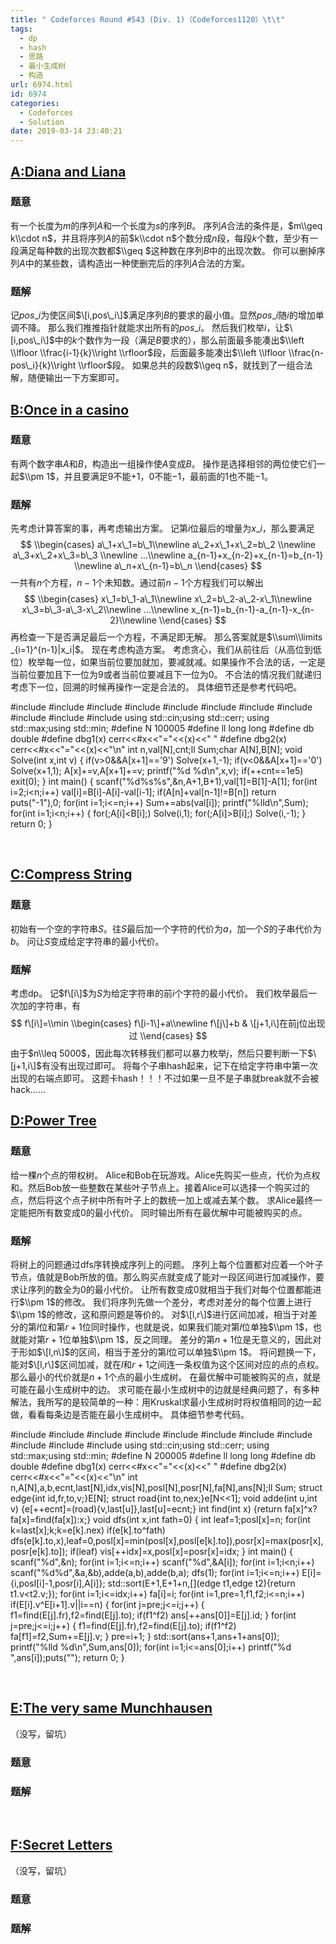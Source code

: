 ```yaml
---
title: " Codeforces Round #543 (Div. 1)（Codeforces1120）\t\t"
tags:
  - dp
  - hash
  - 思路
  - 最小生成树
  - 构造
url: 6974.html
id: 6974
categories:
  - Codeforces
  - Solution
date: 2019-03-14 23:40:21
---
```


[A:Diana and Liana](https://codeforces.com/contest/1120/problem/A)
------------------------------------------------------------------

### 题意

有一个长度为$m$的序列$A$和一个长度为$s$的序列$B$。 序列$A​$合法的条件是，$m\\geq k\\cdot n​$，并且将序列$A​$的前$k\\cdot n​$个数分成$n​$段，每段$k​$个数，至少有一段满足每种数的出现次数都$\\geq ​$这种数在序列$B​$中的出现次数。 你可以删掉序列$A​$中的某些数，请构造出一种使删完后的序列$A​$合法的方案。

### 题解

记$pos\_i$为使区间$\[i,pos\_i\]$满足序列$B$的要求的最小值。显然$pos\_i$随$i$的增加单调不降。 那么我们推推指针就能求出所有的$pos\_i​$。 然后我们枚举$i$，让$\[i,pos\_i\]$中的$k$个数作为一段（满足$B$要求的），那么前面最多能凑出$\\left \\lfloor \\frac{i-1}{k}\\right \\rfloor$段，后面最多能凑出$\\left \\lfloor \\frac{n-pos\_i}{k}\\right \\rfloor$段。 如果总共的段数$\\geq n​$，就找到了一组合法解，随便输出一下方案即可。  

[B:Once in a casino](https://codeforces.com/contest/1120/problem/B)
-------------------------------------------------------------------

### 题意

有两个数字串$A$和$B$，构造出一组操作使$A$变成$B​$。 操作是选择相邻的两位使它们一起$\\pm 1$，并且要满足$9$不能$+1$，$0$不能$-1$，最前面的$1$也不能$-1$。

### 题解

先考虑计算答案的事，再考虑输出方案。 记第$i​$位最后的增量为$x\_i​$，那么要满足 $$ \\begin{cases} a\_1+x\_1=b\_1\\newline a\_2+x\_1+x\_2=b\_2 \\newline a\_3+x\_2+x\_3=b\_3 \\newline …\\newline a_{n-1}+x_{n-2}+x_{n-1}=b_{n-1} \\newline a\_n+x\_{n-1}=b\_n \\end{cases} $$ 一共有$n$个方程，$n-1$个未知数。通过前$n-1$个方程我们可以解出 $$ \\begin{cases} x\_1=b\_1-a\_1\\newline x\_2=b\_2-a\_2-x\_1\\newline x\_3=b\_3-a\_3-x\_2\\newline …\\newline x_{n-1}=b_{n-1}-a_{n-1}-x_{n-2}\\newline \\end{cases} $$ 再检查一下是否满足最后一个方程，不满足即无解。 那么答案就是$\\sum\\limits _{i=1}^{n-1}|x_i|​$。 现在考虑构造方案。 考虑贪心，我们从前往后（从高位到低位）枚举每一位，如果当前位要加就加，要减就减。如果操作不合法的话，一定是当前位要加且下一位为$9$或者当前位要减且下一位为$0$。 不合法的情况我们就递归考虑下一位，回溯的时候再操作一定是合法的。 具体细节还是参考代码吧。

#include<iostream>
#include<cstdio>
#include<cstdlib>
#include<cmath>
#include<cstring>
#include<string>
#include<algorithm>
#include<queue>
#include<vector>
#include<set>
#include<map>
using std::cin;using std::cerr;
using std::max;using std::min;
#define N 100005
#define ll long long
#define db double
#define dbg1(x) cerr<<#x<<"="<<(x)<<" "
#define dbg2(x) cerr<<#x<<"="<<(x)<<"\\n"
int n,val\[N\],cnt;ll Sum;char A\[N\],B\[N\];
void Solve(int x,int v)
{
	if(v>0&&A\[x+1\]=='9') Solve(x+1,-1);
	if(v<0&&A\[x+1\]=='0') Solve(x+1,1);
	A\[x\]+=v,A\[x+1\]+=v;
	printf("%d %d\\n",x,v);
	if(++cnt==1e5) exit(0);
}
int main()
{
	scanf("%d%s%s",&n,A+1,B+1),val\[1\]=B\[1\]-A\[1\];
	for(int i=2;i<n;i++) val\[i\]=B\[i\]-A\[i\]-val\[i-1\];
	if(A\[n\]+val\[n-1\]!=B\[n\]) return puts("-1"),0;
	for(int i=1;i<=n;i++) Sum+=abs(val\[i\]);
	printf("%lld\\n",Sum);
	for(int i=1;i<n;i++)
	{
		for(;A\[i\]<B\[i\];) Solve(i,1);
		for(;A\[i\]>B\[i\];) Solve(i,-1);
	}
	return 0;
}

 

[C:Compress String](https://codeforces.com/contest/1120/problem/C)
------------------------------------------------------------------

### 题意

初始有一个空的字符串$S​$。往$S​$最后加一个字符的代价为$a​$，加一个$S​$的子串代价为$b​$。 问让$S​$变成给定字符串的最小代价。

### 题解

考虑dp。 记$f\[i\]$为$S$为给定字符串的前$i$个字符的最小代价。 我们枚举最后一次加的字符串，有 $$ f\[i\]=\\min \\begin{cases} f\[i-1\]+a\\newline f\[j\]+b & \[j+1,i\]在前j位出现过 \\end{cases} $$ 由于$n\\leq 5000​$，因此每次转移我们都可以暴力枚举$j​$，然后只要判断一下$\[j+1,i\]​$有没有出现过即可。 将每个子串hash起来，记下在给定字符串中第一次出现的右端点即可。 这题卡hash！！！不过如果一旦不是子串就break就不会被hack……  

[D:Power Tree](https://codeforces.com/contest/1120/problem/D)
-------------------------------------------------------------

### 题意

给一棵$n$个点的带权树。 Alice和Bob在玩游戏。Alice先购买一些点，代价为点权和。然后Bob放一些整数在某些叶子节点上。接着Alice可以选择一个购买过的点，然后将这个点子树中所有叶子上的数统一加上或减去某个数。 求Alice最终一定能把所有数变成$0$的最小代价。 同时输出所有在最优解中可能被购买的点。

### 题解

将树上的问题通过dfs序转换成序列上的问题。 序列上每个位置都对应着一个叶子节点，值就是Bob所放的值。那么购买点就变成了能对一段区间进行加减操作，要求让序列的数全为$0$的最小代价。 让所有数变成$0$就相当于我们对每个位置都能进行$\\pm 1$的修改。 我们将序列先做一个差分，考虑对差分的每个位置上进行$\\pm 1$的修改，这和原问题是等价的。 对$\[l,r\]$进行区间加减，相当于对差分的第$l$位和第$r+1$位同时操作，也就是说，如果我们能对第$l$位单独$\\pm 1$，也就能对第$r+1$位单独$\\pm 1$，反之同理。 差分的第$n+1$位是无意义的，因此对于形如$\[l,n\]$的区间，相当于差分的第$l$位可以单独$\\pm 1$。 将问题换一下，能对$\[l,r\]$区间加减，就在$l$和$r+1$之间连一条权值为这个区间对应的点的点权。那么最小的代价就是$n+1​$个点的最小生成树。 在最优解中可能被购买的点，就是可能在最小生成树中的边。 求可能在最小生成树中的边就是经典问题了，有多种解法，我所写的是较简单的一种：用Kruskal求最小生成树时将权值相同的边一起做，看看每条边是否能在最小生成树中。 具体细节参考代码。

#include<iostream>
#include<cstdio>
#include<cstdlib>
#include<cmath>
#include<cstring>
#include<string>
#include<algorithm>
#include<queue>
#include<vector>
#include<set>
#include<map>
using std::cin;using std::cerr;
using std::max;using std::min;
#define N 200005
#define ll long long
#define db double
#define dbg1(x) cerr<<#x<<"="<<(x)<<" "
#define dbg2(x) cerr<<#x<<"="<<(x)<<"\\n"
int n,A\[N\],a,b,ecnt,last\[N\],idx,vis\[N\],posl\[N\],posr\[N\],fa\[N\],ans\[N\];ll Sum;
struct edge{int id,fr,to,v;}E\[N\];
struct road{int to,nex;}e\[N<<1\];
void adde(int u,int v) {e\[++ecnt\]=(road){v,last\[u\]},last\[u\]=ecnt;}
int find(int x) {return fa\[x\]^x?fa\[x\]=find(fa\[x\]):x;}
void dfs(int x,int fath=0)
{
	int leaf=1;posl\[x\]=n;
	for(int k=last\[x\];k;k=e\[k\].nex)
		if(e\[k\].to^fath)
			dfs(e\[k\].to,x),leaf=0,posl\[x\]=min(posl\[x\],posl\[e\[k\].to\]),posr\[x\]=max(posr\[x\],posr\[e\[k\].to\]);
	if(leaf) vis\[++idx\]=x,posl\[x\]=posr\[x\]=idx;
}
int main()
{
	scanf("%d",&n);
	for(int i=1;i<=n;i++) scanf("%d",&A\[i\]);
	for(int i=1;i<n;i++) scanf("%d%d",&a,&b),adde(a,b),adde(b,a);
	dfs(1);
	for(int i=1;i<=n;i++) E\[i\]={i,posl\[i\]-1,posr\[i\],A\[i\]};
	std::sort(E+1,E+1+n,\[\](edge t1,edge t2){return t1.v<t2.v;});
	for(int i=1;i<=idx;i++) fa\[i\]=i;
	for(int i=1,pre=1,f1,f2;i<=n;i++) if(E\[i\].v^E\[i+1\].v||i==n)
	{
		for(int j=pre;j<=i;j++)
		{
			f1=find(E\[j\].fr),f2=find(E\[j\].to);
			if(f1^f2) ans\[++ans\[0\]\]=E\[j\].id;
		}
		for(int j=pre;j<=i;j++)
		{
			f1=find(E\[j\].fr),f2=find(E\[j\].to);
			if(f1^f2) fa\[f1\]=f2,Sum+=E\[j\].v;
		}
		pre=i+1;
	}
	std::sort(ans+1,ans+1+ans\[0\]);
	printf("%lld %d\\n",Sum,ans\[0\]);
	for(int i=1;i<=ans\[0\];i++) printf("%d ",ans\[i\]);puts("");
	return 0;
}

 

[E:The very same Munchhausen](https://codeforc.es/contest/1120/problem/E)
-------------------------------------------------------------------------

（没写，留坑）

### 题意

### 题解

 

[F:Secret Letters](https://codeforc.es/contest/1120/problem/F)
--------------------------------------------------------------

（没写，留坑）

### 题意

### 题解
